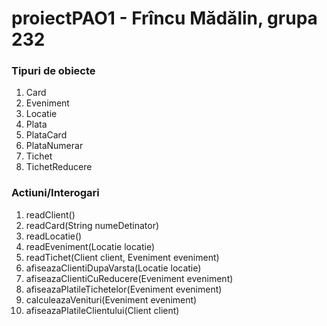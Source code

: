 # proiectPAO1 - Frîncu Mădălin, grupa 232

### Tipuri de obiecte
1. Card
2. Eveniment
3. Locatie
4. Plata
5. PlataCard
6. PlataNumerar
7. Tichet
8. TichetReducere

### Actiuni/Interogari

1. readClient()
3. readCard(String numeDetinator)
4. readLocatie()
5. readEveniment(Locatie locatie)
6. readTichet(Client client, Eveniment eveniment)
7. afiseazaClientiDupaVarsta(Locatie locatie)
8. afiseazaClientiCuReducere(Eveniment eveniment)
9. afiseazaPlatileTichetelor(Eveniment eveniment)
10. calculeazaVenituri(Eveniment eveniment)
11. afiseazaPlatileClientului(Client client)
